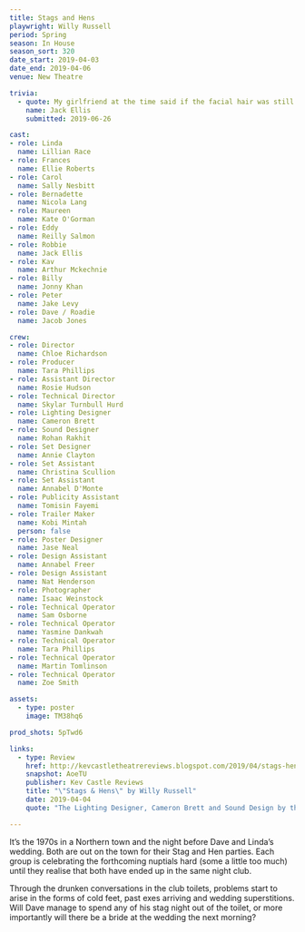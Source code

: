```yaml
---
title: Stags and Hens
playwright: Willy Russell
period: Spring
season: In House
season_sort: 320
date_start: 2019-04-03
date_end: 2019-04-06
venue: New Theatre

trivia:
  - quote: My girlfriend at the time said if the facial hair was still there the day after the show came down she'd leave me.
    name: Jack Ellis
    submitted: 2019-06-26

cast:
- role: Linda
  name: Lillian Race
- role: Frances
  name: Ellie Roberts
- role: Carol
  name: Sally Nesbitt
- role: Bernadette
  name: Nicola Lang
- role: Maureen
  name: Kate O'Gorman
- role: Eddy
  name: Reilly Salmon
- role: Robbie
  name: Jack Ellis
- role: Kav
  name: Arthur Mckechnie
- role: Billy
  name: Jonny Khan
- role: Peter
  name: Jake Levy
- role: Dave / Roadie
  name: Jacob Jones

crew:
- role: Director
  name: Chloe Richardson
- role: Producer
  name: Tara Phillips
- role: Assistant Director
  name: Rosie Hudson
- role: Technical Director
  name: Skylar Turnbull Hurd
- role: Lighting Designer
  name: Cameron Brett
- role: Sound Designer
  name: Rohan Rakhit
- role: Set Designer
  name: Annie Clayton
- role: Set Assistant
  name: Christina Scullion
- role: Set Assistant
  name: Annabel D'Monte
- role: Publicity Assistant
  name: Tomisin Fayemi
- role: Trailer Maker
  name: Kobi Mintah
  person: false
- role: Poster Designer
  name: Jase Neal
- role: Design Assistant
  name: Annabel Freer
- role: Design Assistant
  name: Nat Henderson
- role: Photographer
  name: Isaac Weinstock
- role: Technical Operator
  name: Sam Osborne
- role: Technical Operator
  name: Yasmine Dankwah
- role: Technical Operator
  name: Tara Phillips
- role: Technical Operator
  name: Martin Tomlinson
- role: Technical Operator
  name: Zoe Smith

assets:
  - type: poster
    image: TM38hq6

prod_shots: 5pTwd6

links:
  - type: Review
    href: http://kevcastletheatrereviews.blogspot.com/2019/04/stags-hens-by-willy-russell-nottingham.html
    snapshot: AoeTU
    publisher: Kev Castle Reviews
    title: "\"Stags & Hens\" by Willy Russell"
    date: 2019-04-04
    quote: "The Lighting Designer, Cameron Brett and Sound Design by the demon of the decks, Rohan Rakhit made me want to take myself back a few decades and strut through those doors to boogie on the dance-floor, such was the atmosphere they created between them."

---
```


It’s the 1970s in a Northern town and the night before Dave and Linda’s wedding. Both are out on the town for their Stag and Hen parties. Each group is celebrating the forthcoming nuptials hard (some a little too much) until they realise that both have ended up in the same night club.

Through the drunken conversations in the club toilets, problems start to arise in the forms of cold feet, past exes arriving and wedding superstitions. Will Dave manage to spend any of his stag night out of the toilet, or more importantly will there be a bride at the wedding the next morning?
